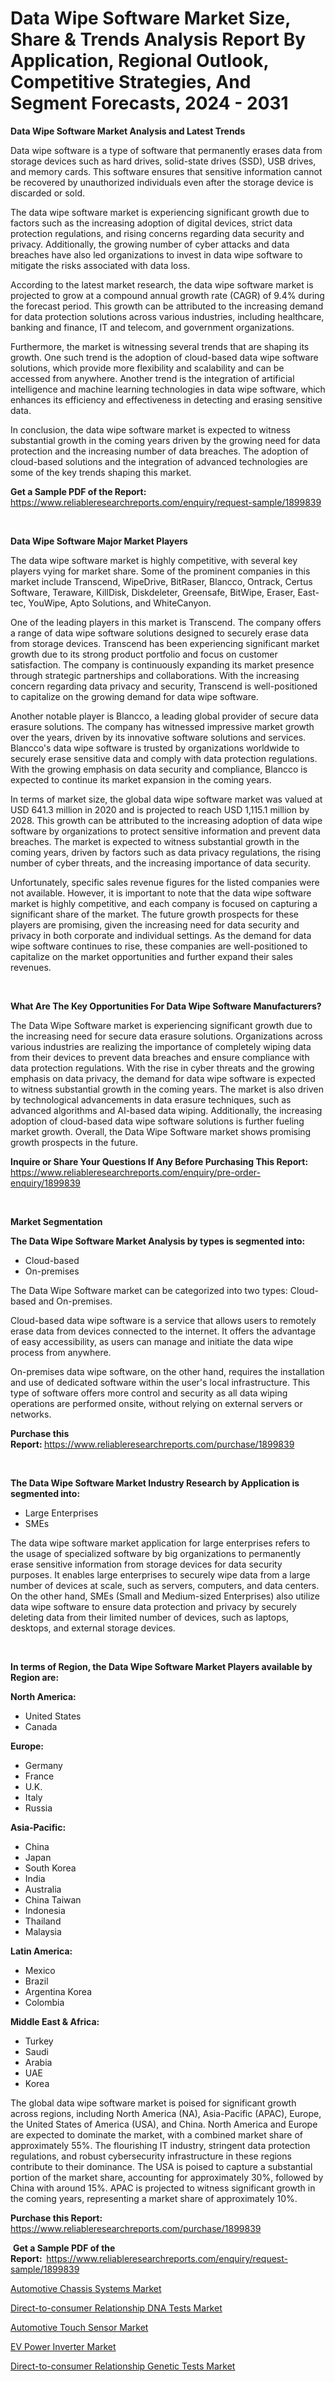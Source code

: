 <p><h1>Data Wipe Software Market Size, Share & Trends Analysis Report By Application, Regional Outlook, Competitive Strategies, And Segment Forecasts, 2024 - 2031</h1></p><p><strong>Data Wipe Software Market Analysis and Latest Trends</strong></p>
<p><p>Data wipe software is a type of software that permanently erases data from storage devices such as hard drives, solid-state drives (SSD), USB drives, and memory cards. This software ensures that sensitive information cannot be recovered by unauthorized individuals even after the storage device is discarded or sold.</p><p>The data wipe software market is experiencing significant growth due to factors such as the increasing adoption of digital devices, strict data protection regulations, and rising concerns regarding data security and privacy. Additionally, the growing number of cyber attacks and data breaches have also led organizations to invest in data wipe software to mitigate the risks associated with data loss.</p><p>According to the latest market research, the data wipe software market is projected to grow at a compound annual growth rate (CAGR) of 9.4% during the forecast period. This growth can be attributed to the increasing demand for data protection solutions across various industries, including healthcare, banking and finance, IT and telecom, and government organizations. </p><p>Furthermore, the market is witnessing several trends that are shaping its growth. One such trend is the adoption of cloud-based data wipe software solutions, which provide more flexibility and scalability and can be accessed from anywhere. Another trend is the integration of artificial intelligence and machine learning technologies in data wipe software, which enhances its efficiency and effectiveness in detecting and erasing sensitive data.</p><p>In conclusion, the data wipe software market is expected to witness substantial growth in the coming years driven by the growing need for data protection and the increasing number of data breaches. The adoption of cloud-based solutions and the integration of advanced technologies are some of the key trends shaping this market.</p></p>
<p><strong>Get a Sample PDF of the Report:&nbsp;</strong> <a href="https://www.reliableresearchreports.com/enquiry/request-sample/1899839">https://www.reliableresearchreports.com/enquiry/request-sample/1899839</a></p>
<p>&nbsp;</p>
<p><strong>Data Wipe Software Major Market Players</strong></p>
<p><p>The data wipe software market is highly competitive, with several key players vying for market share. Some of the prominent companies in this market include Transcend, WipeDrive, BitRaser, Blancco, Ontrack, Certus Software, Teraware, KillDisk, Diskdeleter, Greensafe, BitWipe, Eraser, East-tec, YouWipe, Apto Solutions, and WhiteCanyon.</p><p>One of the leading players in this market is Transcend. The company offers a range of data wipe software solutions designed to securely erase data from storage devices. Transcend has been experiencing significant market growth due to its strong product portfolio and focus on customer satisfaction. The company is continuously expanding its market presence through strategic partnerships and collaborations. With the increasing concern regarding data privacy and security, Transcend is well-positioned to capitalize on the growing demand for data wipe software.</p><p>Another notable player is Blancco, a leading global provider of secure data erasure solutions. The company has witnessed impressive market growth over the years, driven by its innovative software solutions and services. Blancco's data wipe software is trusted by organizations worldwide to securely erase sensitive data and comply with data protection regulations. With the growing emphasis on data security and compliance, Blancco is expected to continue its market expansion in the coming years.</p><p>In terms of market size, the global data wipe software market was valued at USD 641.3 million in 2020 and is projected to reach USD 1,115.1 million by 2028. This growth can be attributed to the increasing adoption of data wipe software by organizations to protect sensitive information and prevent data breaches. The market is expected to witness substantial growth in the coming years, driven by factors such as data privacy regulations, the rising number of cyber threats, and the increasing importance of data security.</p><p>Unfortunately, specific sales revenue figures for the listed companies were not available. However, it is important to note that the data wipe software market is highly competitive, and each company is focused on capturing a significant share of the market. The future growth prospects for these players are promising, given the increasing need for data security and privacy in both corporate and individual settings. As the demand for data wipe software continues to rise, these companies are well-positioned to capitalize on the market opportunities and further expand their sales revenues.</p></p>
<p>&nbsp;</p>
<p><strong>What Are The Key Opportunities For Data Wipe Software Manufacturers?</strong></p>
<p><p>The Data Wipe Software market is experiencing significant growth due to the increasing need for secure data erasure solutions. Organizations across various industries are realizing the importance of completely wiping data from their devices to prevent data breaches and ensure compliance with data protection regulations. With the rise in cyber threats and the growing emphasis on data privacy, the demand for data wipe software is expected to witness substantial growth in the coming years. The market is also driven by technological advancements in data erasure techniques, such as advanced algorithms and AI-based data wiping. Additionally, the increasing adoption of cloud-based data wipe software solutions is further fueling market growth. Overall, the Data Wipe Software market shows promising growth prospects in the future.</p></p>
<p><strong>Inquire or Share Your Questions If Any Before Purchasing This Report:</strong> <a href="https://www.reliableresearchreports.com/enquiry/pre-order-enquiry/1899839">https://www.reliableresearchreports.com/enquiry/pre-order-enquiry/1899839</a></p>
<p>&nbsp;</p>
<p><strong>Market Segmentation</strong></p>
<p><strong>The Data Wipe Software Market Analysis by types is segmented into:</strong></p>
<p><ul><li>Cloud-based</li><li>On-premises</li></ul></p>
<p><p>The Data Wipe Software market can be categorized into two types: Cloud-based and On-premises. </p><p>Cloud-based data wipe software is a service that allows users to remotely erase data from devices connected to the internet. It offers the advantage of easy accessibility, as users can manage and initiate the data wipe process from anywhere.</p><p>On-premises data wipe software, on the other hand, requires the installation and use of dedicated software within the user's local infrastructure. This type of software offers more control and security as all data wiping operations are performed onsite, without relying on external servers or networks.</p></p>
<p><strong>Purchase this Report:&nbsp;</strong><a href="https://www.reliableresearchreports.com/purchase/1899839">https://www.reliableresearchreports.com/purchase/1899839</a></p>
<p>&nbsp;</p>
<p><strong>The Data Wipe Software Market Industry Research by Application is segmented into:</strong></p>
<p><ul><li>Large Enterprises</li><li>SMEs</li></ul></p>
<p><p>The data wipe software market application for large enterprises refers to the usage of specialized software by big organizations to permanently erase sensitive information from storage devices for data security purposes. It enables large enterprises to securely wipe data from a large number of devices at scale, such as servers, computers, and data centers. On the other hand, SMEs (Small and Medium-sized Enterprises) also utilize data wipe software to ensure data protection and privacy by securely deleting data from their limited number of devices, such as laptops, desktops, and external storage devices.</p></p>
<p>&nbsp;</p>
<p><strong>In terms of Region, the Data Wipe Software Market Players available by Region are:</strong></p>
<p>
    <p> <strong> North America: </strong>
        <ul>
            <li>United States</li>
            <li>Canada</li>
        </ul>
        </p> 
    <p> <strong> Europe: </strong>
        <ul>
            <li>Germany</li>
            <li>France</li>
            <li>U.K.</li>
            <li>Italy</li>
            <li>Russia</li>
        </ul>
        </p> 
    <p> <strong> Asia-Pacific: </strong>
        <ul>
            <li>China</li>
            <li>Japan</li>
            <li>South Korea</li>
            <li>India</li>
            <li>Australia</li>
            <li>China Taiwan</li>
            <li>Indonesia</li>
            <li>Thailand</li>
            <li>Malaysia</li>
        </ul>
        </p> 
    <p> <strong> Latin America: </strong>
        <ul>
            <li>Mexico</li>
            <li>Brazil</li>
            <li>Argentina Korea</li>
            <li>Colombia</li>
        </ul>
        </p> 
    <p> <strong> Middle East & Africa: </strong>
        <ul>
            <li>Turkey</li>
            <li>Saudi</li>
            <li>Arabia</li>
            <li>UAE</li>
            <li>Korea</li>
        </ul>
    </p>
    </p>
<p><p>The global data wipe software market is poised for significant growth across regions, including North America (NA), Asia-Pacific (APAC), Europe, the United States of America (USA), and China. North America and Europe are expected to dominate the market, with a combined market share of approximately 55%. The flourishing IT industry, stringent data protection regulations, and robust cybersecurity infrastructure in these regions contribute to their dominance. The USA is poised to capture a substantial portion of the market share, accounting for approximately 30%, followed by China with around 15%. APAC is projected to witness significant growth in the coming years, representing a market share of approximately 10%.</p></p>
<p><strong>Purchase this Report: </strong><a href="https://www.reliableresearchreports.com/purchase/1899839">https://www.reliableresearchreports.com/purchase/1899839</a></p>
<p>&nbsp;<strong>Get a Sample PDF of the Report:&nbsp;&nbsp;</strong><a href="https://www.reliableresearchreports.com/enquiry/request-sample/1899839">https://www.reliableresearchreports.com/enquiry/request-sample/1899839</a></p>
<p><strong></strong></p>
<p><p><a href="https://medium.com/@raymondgray765/automotive-chassis-systems-market-size-cagr-trends-2024-2030-2d999861ca81">Automotive Chassis Systems Market</a></p><p><a href="https://github.com/rahu1505/Market-Research-Report-List-2/blob/main/direct-to-consumer-relationship-dna-tests-market.md">Direct-to-consumer Relationship DNA Tests Market</a></p><p><a href="https://medium.com/@raymondgray765/automotive-touch-sensor-market-analysis-its-cagr-market-segmentation-and-global-industry-overview-ff0ec781ed47">Automotive Touch Sensor Market</a></p><p><a href="https://medium.com/@raymondgray765/ev-power-inverter-market-insights-into-market-cagr-market-trends-and-growth-strategies-6fe156d548e1">EV Power Inverter Market</a></p><p><a href="https://github.com/rahu1502/Market-Research-Report-List-2/blob/main/direct-to-consumer-relationship-genetic-tests-market.md">Direct-to-consumer Relationship Genetic Tests Market</a></p></p>
